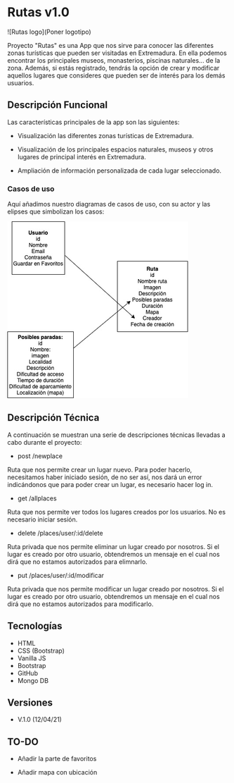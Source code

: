 # Rutas v1.0

![Rutas logo](Poner logotipo)

Proyecto "Rutas" es una App que nos sirve para conocer las diferentes zonas turísticas que pueden ser visitadas en Extremadura. En ella podemos encontrar los principales museos, monasterios, piscinas naturales... de la zona. Además, si estás registrado, tendrás la opción de crear y modificar aquellos lugares que consideres que pueden ser de interés para los demás usuarios.
 ## Descripción Funcional

Las características principales de la app son las siguientes:

- Visualización las diferentes zonas turísticas de Extremadura.

- Visualización de los principales espacios naturales, museos y otros lugares de principal interés en Extremadura.

- Ampliación de información personalizada de cada lugar seleccionado.


### Casos de uso

Aquí añadimos nuestro diagramas de casos de uso, con su actor y las elipses que simbolizan los casos:

![Casos de uso](img/rutas.jpg)


## Descripción Técnica

A continuación se muestran una serie de descripciones técnicas llevadas a cabo durante el proyecto:

- post /newplace 

Ruta que nos permite crear un lugar nuevo. Para poder hacerlo, necesitamos haber iniciado sesión, de no ser así, nos dará un error indicándonos que para poder crear un lugar, es necesario hacer log in.

- get /allplaces

Ruta que nos permite ver todos los lugares creados por los usuarios. No es necesario iniciar sesión.

- delete /places/user/:id/delete

Ruta privada que nos permite eliminar un lugar creado por nosotros. Si el lugar es creado por otro usuario, obtendremos un mensaje en el cual nos dirá que no estamos autorizados para elimnarlo.

- put /places/user/:id/modificar

Ruta privada que nos permite modificar un lugar creado por nosotros. Si el lugar es creado por otro usuario, obtendremos un mensaje en el cual nos dirá que no estamos autorizados para modificarlo.

 ## Tecnologías

 - HTML
 - CSS (Bootstrap)
 - Vanilla JS
 - Bootstrap
 - GitHub
 - Mongo DB

 ## Versiones
- V.1.0 (12/04/21)
 

 ## TO-DO

  - Añadir la parte de favoritos

  - Añadir mapa con ubicación

  
